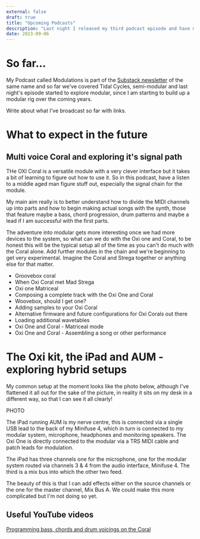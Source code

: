 ```yaml
---
external: false
draft: true
title: "Upcoming Podcasts"
description: "Last night I released my third podcast episode and have more planned to transmit soon"
date: 2023-09-06
---
```


# So far...
My Podcast called Modulations is part of the [Substack newsletter](https://modulations.substack.com) of the same name and so far we've covered Tidal Cycles, semi-modular and last night's episode started to explore modular, since I am starting to build up a modular rig over the coming years.

Write about what I've broadcast so far with links.

# What to expect in the future
## Multi voice Coral and exploring it's signal path
THe OXI Coral is a versatile module with a very clever interface but it takes a bit of learning to figure out how to use it. So in this podcast, have a listen to a middle aged man figure stuff out, especially the signal chain for the module. 

My main aim really is to better understand how to divide the MIDI channels up into parts and how to begin making actual songs with the synth, those that feature maybe a bass, chord progression, drum patterns and maybe a lead if I am successful with the first parts.

The adventure into modular gets more interesting once we had more devices to the system, so what can we do with the Oxi one and Coral, to be honest this will be the typical setup all of the time as you can't do much with the Coral alone. Add further modules in the chain and we're beginning to get very experimental. Imagine the Coral and Strega together or anything else for that matter.


- Groovebox coral
- When Oxi Coral met Mad Strega
- Oxi one Matriceal
- Composing a complete track with the Oxi One and Coral
- Woovebox, should I get one?
- Adding samples to your Oxi Coral
- Alternative firmware and future configurations for Oxi Corals out there
- Loading additional wavetables
- Oxi One and Coral - Matriceal mode
- Oxi One and Coral - Assembling a song or other performance
# The Oxi kit, the iPad and AUM - exploring hybrid setups
My common setup at the moment looks like the photo below, although I've flattened it all out for the sake of the picture, in reality it sits on my desk in a different way, so that I can see it all clearly!

PHOTO

The iPad running AUM is my nerve centre, this is connected via a single USB lead to the back of my Minifuse 4, which in turn is connected to my modular system, microphone, headphones and monitoring speakers. The Oxi One is directly connected to the modular via a TRS MIDI cable and patch leads for modulation. 

The iPad has three channels one for the microphone, one for the modular system routed via channels 3 & 4 from the audio interface, Minifuse 4. The third is a mix bus into which the other two feed.

The beauty of this is that I can add effects either on the source channels or the one for the master channel, Mix Bus A. We could make this more complicated but I'm not doing so yet.

## Useful YouTube videos
[Programming bass, chords and drum voicings on the Coral](https://www.youtube.com/watch?v=NDNC8b_OhjU&t=356s)